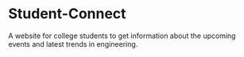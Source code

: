 # Student-Connect
A website for college students to get information about the upcoming events and latest trends in engineering.
